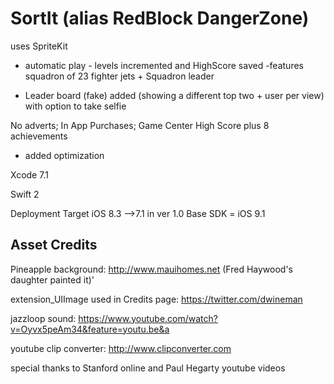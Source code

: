 # SortIt (alias RedBlock DangerZone)

uses SpriteKit
- automatic play - levels incremented and HighScore saved
-features squadron of 23 fighter jets + Squadron leader

- Leader board (fake) added (showing a different top two + user per view)
  with option to take selfie

No adverts; In App Purchases; Game Center High Score plus 8 achievements
- added optimization


Xcode 7.1 

Swift 2

Deployment Target iOS 8.3 -->7.1 in ver 1.0
Base SDK = iOS 9.1

Asset Credits
-------------------------------------------------

Pineapple background:
http://www.mauihomes.net  (Fred Haywood's daughter painted it)'

extension_UIImage used in Credits page:
https://twitter.com/dwineman

jazzloop sound:
https://www.youtube.com/watch?v=Oyvx5peAm34&feature=youtu.be&a

youtube clip converter:
http://www.clipconverter.com

special thanks to Stanford online and Paul Hegarty youtube videos